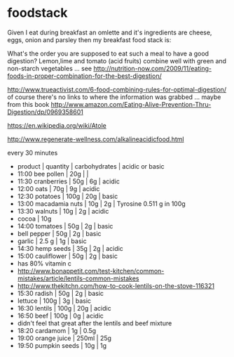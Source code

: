 # foodstack

Given I eat during breakfast an omlette and it's ingredients are cheese, eggs, onion and parsley then my breakfast 
food stack is: 

What's the order you are supposed to eat such a meal to have a good digestion? Lemon,lime and tomato (acid fruits) combine well with green and non-starch vegetables ... see http://nutrition-now.com/2009/11/eating-foods-in-proper-combination-for-the-best-digestion/

http://www.trueactivist.com/6-food-combining-rules-for-optimal-digestion/ of course there's no links to where the information was grabbed ... maybe from this book http://www.amazon.com/Eating-Alive-Prevention-Thru-Digestion/dp/0969358601

https://en.wikipedia.org/wiki/Atole

http://www.regenerate-wellness.com/alkalineacidicfood.html

every 30 minutes

- product | quantity | carbohydrates | acidic or basic
- 11:00 bee pollen | 20g | | 
- 11:30 cranberries | 50g | 6g | acidic
- 12:00 oats | 70g | 9g | acidic 
- 12:30 potatoes | 100g | 20g | basic 
- 13:00 macadamia nuts | 10g | 2g | Tyrosine 0.511 g in 100g
- 13:30 walnuts | 10g | 2g | acidic 
- cocoa | 10g
- 14:00 tomatoes | 50g | 2g | basic
- bell pepper | 50g | 2g | basic 
- garlic | 2.5 g | 1g | basic
- 14:30 hemp seeds | 35g | 2g | acidic
- 15:00 cauliflower | 50g | 2g | basic
- has 80% vitamin c
- http://www.bonappetit.com/test-kitchen/common-mistakes/article/lentils-common-mistakes
- http://www.thekitchn.com/how-to-cook-lentils-on-the-stove-116321
- 15:30 radish | 50g | 2g | basic
- lettuce | 100g | 3g | basic
- 16:30 lentils | 100g | 20g | acidic
- 16:50 beef | 100g | 0g | acidic
- didn't feel that great after the lentils and beef mixture
- 18:20 cardamom | 1g | 0.5g
- 19:00 orange juice | 250ml | 25g
- 19:50 pumpkin seeds | 10g  | 1g
